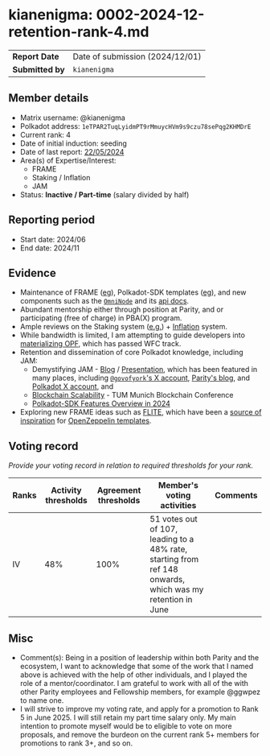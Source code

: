 # kianenigma: 0002-2024-12-retention-rank-4.md

|                 |                                                                                             |
| --------------- | ------------------------------------------------------------------------------------------- |
| **Report Date** | Date of submission (2024/12/01)                                                             |
| **Submitted by**| `kianenigma`

## Member details

- Matrix username: @kianenigma
- Polkadot address: `1eTPAR2TuqLyidmPT9rMmuycHVm9s9czu78sePqg2KHMDrE`
- Current rank: 4
- Date of initial induction: seeding
- Date of last report: [22/05/2024](https://github.com/polkadot-fellows/Evaluations/pull/28)
- Area(s) of Expertise/Interest: 
    - FRAME
    - Staking / Inflation
    - JAM
- Status: **Inactive / Part-time** (salary divided by half)

## Reporting period

- Start date: 2024/06
- End date: 2024/11


## Evidence

* Maintenance of FRAME ([eg](https://github.com/paritytech/polkadot-sdk/pull/5995)), Polkadot-SDK templates ([eg](https://github.com/paritytech/polkadot-sdk/issues/5242)), and new components such as the [`OmniNode`](https://github.com/orgs/paritytech/projects/157/views/1) and its [api docs](https://github.com/paritytech/polkadot-sdk/pull/6094).
* Abundant mentorship either through position at Parity, and or participating (free of charge) in PBA(X) program.
* Ample reviews on the Staking system ([e.g.](https://github.com/paritytech/polkadot-sdk/pull/6034)) + [Inflation](https://github.com/polkadot-fellows/runtimes/pull/443) system.
* While bandwidth is limited, I am attempting to guide developers into [materializing OPF](https://github.com/polkadot-fellows/runtimes/issues/375), which has passed WFC track.
* Retention and dissemination of core Polkadot knowledge, including JAM:
    * Demystifying JAM - [Blog](https://blog.kianenigma.com/posts/tech/demystifying-jam/) / [Presentation](https://blog.kianenigma.com/posts/tech/demystifying-jam/presentation/), which has been featured in many places, including [`@govofyork`'s X account](https://x.com/gavofyork/status/1860633087136178639), [Parity's blog](https://www.parity.io/blog/JAM-demystified-explainer), and [Polkadot X account](https://x.com/Polkadot/status/1861008901606391826), and 
    * [Blockchain Scalability](https://blog.kianenigma.com/blockchain-reimagined/presentation-tum/) - TUM Munich Blockchain Conference
    * [Polkadot-SDK Features Overview in 2024](https://blog.kianenigma.com/talks/frame-2024/)
* Exploring new FRAME ideas such as [FLITE](https://github.com/kianenigma/flite), which have been a [source of inspiration](https://github.com/OpenZeppelin/polkadot-runtime-templates/issues/257#issuecomment-2278749395) for [OpenZeppelin templates](https://github.com/OpenZeppelin/polkadot-runtime-templates/pull/300). 
  

## Voting record
*Provide your voting record in relation to required thresholds for your rank.* 

|  Ranks | Activity thresholds | Agreement thresholds | Member's voting activities | Comments |
|---|---|---|---|---|
|IV|48%   |100%  | 51 votes out of 107, leading to a 48% rate, starting from ref 148 onwards, which was my retention in June  | |


## Misc

- Comment(s): 
Being in a position of leadership within both Parity and the ecosystem, I want to acknowledge that some of the work that I named above is achieved with the help of other individuals, and I played the role of a mentor/coordinator. I am grateful to work with all of the with other Parity employees and Fellowship members, for example @ggwpez to name one.
- I will strive to improve my voting rate, and apply for a promotion to Rank 5 in June 2025. I will still retain my part time salary only. My main intention to promote myself would be to eligible to vote on more proposals, and remove the burdeon on the current rank 5+ members for promotions to rank 3+, and so on. 

